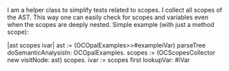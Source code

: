 I am a helper class to simplify tests related to scopes. I collect all scopes of the AST.This way one can easily check for scopes and variables even when the scopes are deeply nested.Simple example (with just a method scope):|ast scopes ivar|ast := (OCOpalExamples>>#exampleiVar) 		parseTree doSemanticAnalysisIn: OCOpalExamples.scopes := (OCScopesCollector new visitNode: ast) scopes.ivar := scopes first lookupVar: #iVar